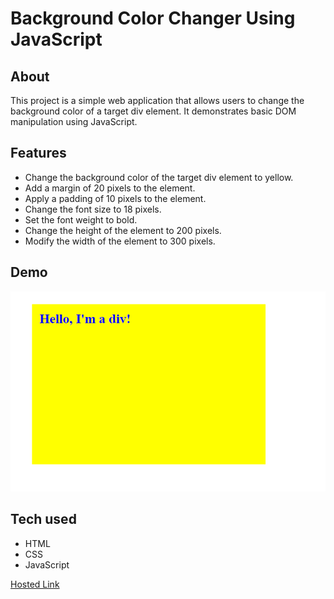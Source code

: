 # Background Color Changer Using JavaScript

## About
This project is a simple web application that allows users to change the background color of a target div element. It demonstrates basic DOM manipulation using JavaScript.

## Features

- Change the background color of the target div element to yellow.
- Add a margin of 20 pixels to the element.
- Apply a padding of 10 pixels to the element.
- Change the font size to 18 pixels.
- Set the font weight to bold.
- Change the height of the element to 200 pixels.
- Modify the width of the element to 300 pixels.

## Demo
![alt text](image.png)

## Tech used 
- HTML 
- CSS 
- JavaScript

[Hosted Link](https://anupamyadav01.github.io/module-4-JS/Project1/index.html)